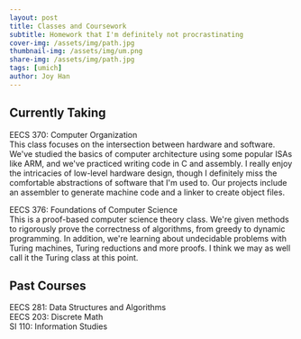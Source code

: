 ```yaml
---
layout: post
title: Classes and Coursework
subtitle: Homework that I'm definitely not procrastinating
cover-img: /assets/img/path.jpg
thumbnail-img: /assets/img/um.png
share-img: /assets/img/path.jpg
tags: [umich]
author: Joy Han
---
```

## Currently Taking
EECS 370: Computer Organization   
This class focuses on the intersection between hardware and software. We've studied the basics of computer architecture using some popular ISAs like ARM, and we've practiced writing code in C and assembly. I really enjoy the intricacies of low-level hardware design, though I definitely miss the comfortable abstractions of software that I'm used to. Our projects include an assembler to generate machine code and a linker to create object files. 

EECS 376: Foundations of Computer Science   
This is a proof-based computer science theory class. We're given methods to rigorously prove the correctness of algorithms, from greedy to dynamic programming. In addition, we're learning about undecidable problems with Turing machines, Turing reductions and more proofs. I think we may as well call it the Turing class at this point. 

## Past Courses
EECS 281: Data Structures and Algorithms  
EECS 203: Discrete Math   
SI 110: Information Studies
